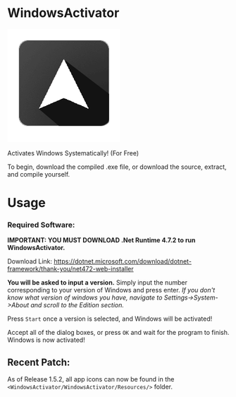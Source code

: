 # WindowsActivator
![Logo](/WindowsActivator/WindowsActivator/Resources/app.png)

Activates Windows Systematically! (For Free)

To begin, download the compiled .exe file, or download the source, extract, and compile yourself.
# Usage

### Required Software:
**IMPORTANT: YOU MUST DOWNLOAD .Net Runtime 4.7.2 to run WindowsActivator.**

Download Link: https://dotnet.microsoft.com/download/dotnet-framework/thank-you/net472-web-installer

**You will be asked to input a version.** Simply input the number corresponding to your version of Windows and press enter.
*If you don't know what version of windows you have, navigate to Settings->System->About and scroll to the Edition section.*

Press `Start` once a version is selected, and Windows will be activated!

Accept all of the dialog boxes, or press `OK` and wait for the program to finish.
Windows is now activated!

## Recent Patch:
As of Release 1.5.2, all app icons can now be found in the `<WindowsActivator/WindowsActivator/Resources/>` folder.

